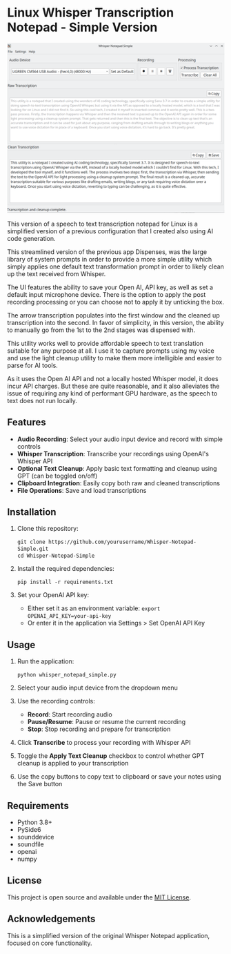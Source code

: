 #  Linux Whisper Transcription Notepad - Simple Version 

![alt text](screenshots/3.png)

 This version of a speech to text transcription notepad for Linux is a simplified version of a previous configuration that I created also using AI code generation. 

 This streamlined version of the previous app Dispenses, was the large library of system prompts in order to provide a more simple utility which simply applies one default text transformation prompt in order to likely clean up the text received from Whisper. 

 The UI features the ability to save your Open AI, API key, as well as set a default input microphone device. There is the option to apply the post recording processing or you can choose not to apply it by unticking the box. 

 The arrow transcription populates into the first window and the cleaned up transcription into the second. In favor of simplicity, in this version, the ability to manually go from the 1st to the 2nd stages was dispensed with. 

 This utility works well to provide affordable speech to text translation suitable for any purpose at all. I use it to capture prompts using my voice and use the light cleanup utility to make them more intelligible and easier to parse for AI tools. 

 As it uses the Open AI API and not a locally hosted Whisper model, it does incur API charges. But these are quite reasonable, and it also alleviates the issue of requiring any kind of performant GPU hardware, as the speech to text does not run locally.

## Features

- **Audio Recording**: Select your audio input device and record with simple controls
- **Whisper Transcription**: Transcribe your recordings using OpenAI's Whisper API
- **Optional Text Cleanup**: Apply basic text formatting and cleanup using GPT (can be toggled on/off)
- **Clipboard Integration**: Easily copy both raw and cleaned transcriptions
- **File Operations**: Save and load transcriptions

## Installation

1. Clone this repository:
   ```
   git clone https://github.com/yourusername/Whisper-Notepad-Simple.git
   cd Whisper-Notepad-Simple
   ```

2. Install the required dependencies:
   ```
   pip install -r requirements.txt
   ```

3. Set your OpenAI API key:
   - Either set it as an environment variable: `export OPENAI_API_KEY=your-api-key`
   - Or enter it in the application via Settings > Set OpenAI API Key

## Usage

1. Run the application:
   ```
   python whisper_notepad_simple.py
   ```

2. Select your audio input device from the dropdown menu

3. Use the recording controls:
   - **Record**: Start recording audio
   - **Pause/Resume**: Pause or resume the current recording
   - **Stop**: Stop recording and prepare for transcription

4. Click **Transcribe** to process your recording with Whisper API

5. Toggle the **Apply Text Cleanup** checkbox to control whether GPT cleanup is applied to your transcription

6. Use the copy buttons to copy text to clipboard or save your notes using the Save button

## Requirements

- Python 3.8+
- PySide6
- sounddevice
- soundfile
- openai
- numpy

## License

This project is open source and available under the [MIT License](LICENSE).

## Acknowledgements

This is a simplified version of the original Whisper Notepad application, focused on core functionality.
